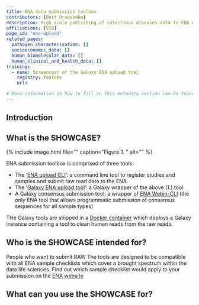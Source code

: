 ```yaml
---
title: ENA data submission toolbox
contributors: [Bert Droesbeke] 
description: High scale publishing of infectious diseases data to ENA using easy to use metadata templates. 
affiliations: [VIB]
page_id: "ena-upload"
related_pages: 
  pathogen_characterisation: []
  socioeconomic_data: []
  human_biomolecular_data: []
  human_clinical_and_health_data: []
training:
  - name: Screencast of the Galaxy ENA upload tool
    registry: YouTube
    url:

# More information on how to fill in this metadata section can be found here https://www.infectious-diseases-toolkit.org/contribute/page-metadata
---
```


<!-- Please take in mind our style guide https://www.infectious-diseases-toolkit.org/contribute/style_guide when writing the content of this page. -->

<!--- Showcase pages should detail a particular combination of standards and tools from an infrastructural or domain perspective to tackle infectious diseases related data challenges. --->

## Introduction 

<!--- In this section you should provide a brief overview of the context that makes Showcase necessary. It is useful to mention the projects under which the showcase was created, the involved research infrastructures, and the disease it is meant to tackle --->

## What is the SHOWCASE?

<!--- In this section you should provide a brief description of what the showcase is i.e. what it comprises of and a general description for it.  --->
<!--- Start with a graphical representation of the showcase, with a caption and an alternative text (alt). The graphical representation should be a diagram showing the different standards, tools, data sources that are used to tackle the challenge. The diagram should show how these different modules connect with one another  --->
{% include image.html file="" caption="Figure 1. " alt="" %}

ENA submission toolbox is comprised of three tools:

* The ‘[ENA upload CLI](https://github.com/usegalaxy-eu/ena-upload-cli)’: a command line tool to register studies and samples and submit raw read data to the ENA.
* The ‘[Galaxy ENA upload tool](https://github.com/galaxyproject/tools-iuc/tree/master/tools/ena_upload)’: a Galaxy wrapper of the above (1.) tool. 
* A Galaxy consensus submission tool: a wrapper of [ENA Webin-CLI](https://github.com/enasequence/webin-cli) (the only ENA tool that allows programmatic submission of consensus sequences for all sample types)

THe Galaxy tools are shipped in a [Docker container]() which deploys a Galaxy instance containing a tool to clean human reads from the raw reads.


## Who is the SHOWCASE intended for?

<!--- In this section you should provide a brief account of the target audience or intended users for the showcase --->
People who want to submit RAW The tools are designed to be compatible with all ENA sample checklists which cover a brought spectrum within the data life sciences. Find out which sample checklist would apply to your submission on the [ENA website](https://www.ebi.ac.uk/ena/browser/checklists)


## What can you use the SHOWCASE for?
 
<!--- In this section you should provide a brief summary of the uses of the showcase, i.e. when you would use this showcase resource ---> 

<!---Information about contributors will be added to the CONTRIBUTORS.yaml . Further instructions can be found at https://www.infectious-diseases-toolkit.org/contribute/editorial-board-guide#adding-extra-info-to-the-contributors --->


<!---Information about affiliations below will be added to the affiliations.yaml . Further instructions can be found at https://www.infectious-diseases-toolkit.org/contribute/editorial-board-guide#adding-an-institution-infrastructure-project-or-funder  --->
